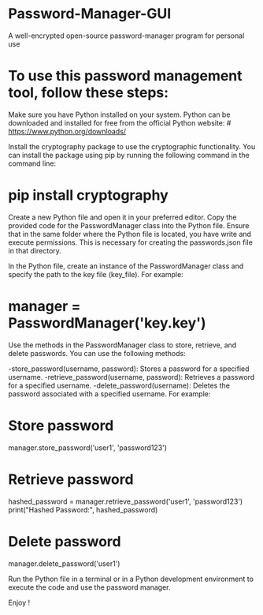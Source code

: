 # Password-Manager-GUI
A well-encrypted open-source password-manager program for personal use

 # To use this password management tool, follow these steps:

Make sure you have Python installed on your system. Python can be downloaded and installed for free from the official Python website: # https://www.python.org/downloads/

Install the cryptography package to use the cryptographic functionality. You can install the package using pip by running the following command in the command line:
# pip install cryptography

Create a new Python file and open it in your preferred editor.
Copy the provided code for the PasswordManager class into the Python file.
Ensure that in the same folder where the Python file is located, you have write and execute permissions. This is necessary for creating the passwords.json file in that directory.

In the Python file, create an instance of the PasswordManager class and specify the path to the key file (key_file). For example:
# manager = PasswordManager('key.key')

Use the methods in the PasswordManager class to store, retrieve, and delete passwords. You can use the following methods:

-store_password(username, password):    Stores a password for a specified username.
-retrieve_password(username, password): Retrieves a password for a specified username.
-delete_password(username):             Deletes the password associated with a specified username.
For example:
# Store password
manager.store_password('user1', 'password123')

# Retrieve password
hashed_password = manager.retrieve_password('user1', 'password123')
print("Hashed Password:", hashed_password)

# Delete password
manager.delete_password('user1')

Run the Python file in a terminal or in a Python development environment to execute the code and use the password manager.

Enjoy ! 
